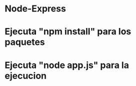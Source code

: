 # Node-Express

# Ejecuta "npm install" para los paquetes

# Ejecuta "node app.js" para la ejecucion
